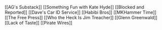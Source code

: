 [[AG's Substack]]
[[Something Fun with Kate Hyde]]
[[Blocked and Reported]]
[[Dave's Car ID Service]]
[[Habibi Bros]]
[[MKHammer Time]]
[[The Free Press]]
[[Who the Heck Is Jim Treacher]]
[[Glenn Greenwald]]
[[Lack of Taste]]
[[Pirate Wires]]